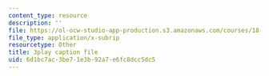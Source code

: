 ```yaml
---
content_type: resource
description: ''
file: https://ol-ocw-studio-app-production.s3.amazonaws.com/courses/18-01sc-single-variable-calculus-fall-2010/6d1bc7ac3be71e3b92a7e6fc8dcc5dc5_HaOHUfymsuk.srt
file_type: application/x-subrip
resourcetype: Other
title: 3play caption file
uid: 6d1bc7ac-3be7-1e3b-92a7-e6fc8dcc5dc5
---
```

